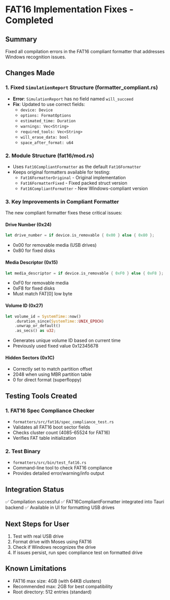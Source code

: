 # FAT16 Implementation Fixes - Completed

## Summary
Fixed all compilation errors in the FAT16 compliant formatter that addresses Windows recognition issues.

## Changes Made

### 1. Fixed `SimulationReport` Structure (formatter_compliant.rs)
- **Error**: `SimulationReport` has no field named `will_succeed`
- **Fix**: Updated to use correct fields:
  - `device: Device`
  - `options: FormatOptions`
  - `estimated_time: Duration`
  - `warnings: Vec<String>`
  - `required_tools: Vec<String>`
  - `will_erase_data: bool`
  - `space_after_format: u64`

### 2. Module Structure (fat16/mod.rs)
- Uses `Fat16CompliantFormatter` as the default `Fat16Formatter`
- Keeps original formatters available for testing:
  - `Fat16FormatterOriginal` - Original implementation
  - `Fat16FormatterFixed` - Fixed packed struct version
  - `Fat16CompliantFormatter` - New Windows-compliant version

### 3. Key Improvements in Compliant Formatter
The new compliant formatter fixes these critical issues:

#### Drive Number (0x24)
```rust
let drive_number = if device.is_removable { 0x00 } else { 0x80 };
```
- 0x00 for removable media (USB drives)
- 0x80 for fixed disks

#### Media Descriptor (0x15)
```rust
let media_descriptor = if device.is_removable { 0xF0 } else { 0xF8 };
```
- 0xF0 for removable media
- 0xF8 for fixed disks
- Must match FAT[0] low byte

#### Volume ID (0x27)
```rust
let volume_id = SystemTime::now()
    .duration_since(SystemTime::UNIX_EPOCH)
    .unwrap_or_default()
    .as_secs() as u32;
```
- Generates unique volume ID based on current time
- Previously used fixed value 0x12345678

#### Hidden Sectors (0x1C)
- Correctly set to match partition offset
- 2048 when using MBR partition table
- 0 for direct format (superfloppy)

## Testing Tools Created

### 1. FAT16 Spec Compliance Checker
- `formatters/src/fat16/spec_compliance_test.rs`
- Validates all FAT16 boot sector fields
- Checks cluster count (4085-65524 for FAT16)
- Verifies FAT table initialization

### 2. Test Binary
- `formatters/src/bin/test_fat16.rs`
- Command-line tool to check FAT16 compliance
- Provides detailed error/warning/info output

## Integration Status
✅ Compilation successful
✅ FAT16CompliantFormatter integrated into Tauri backend
✅ Available in UI for formatting USB drives

## Next Steps for User
1. Test with real USB drive
2. Format drive with Moses using FAT16
3. Check if Windows recognizes the drive
4. If issues persist, run spec compliance test on formatted drive

## Known Limitations
- FAT16 max size: 4GB (with 64KB clusters)
- Recommended max: 2GB for best compatibility
- Root directory: 512 entries (standard)